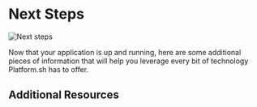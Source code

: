 # Next Steps

![Next steps](/images/pretty/home-vision.png)

Now that your application is up and running, here are some additional pieces of information that will help you leverage every bit of technology Platform.sh has to offer.


<div id = "integrations"></div>

<script>
    var descTitle = "External Integrations";
    var descDesc = "Configure Platform.sh to mirror every push and pull request on GitHub, Gitlab, and Bitbucket.";
    var descPath = getPathObj("/gettingstarted/integrations.html", descTitle, descDesc);
    var descButton = {type: "descriptive", path: descPath, div: "integrations"};
    makeButton(descButton);
</script>

<div id = "dev-envs"></div>

<script>
    var descTitle = "Going Live";
    var descDesc = "Set up your site for production, configure domains, and go live!";
    var descPath = getPathObj("/gettingstarted/going-live.html", descTitle, descDesc);
    var descButton = {type: "descriptive", path: descPath, div: "dev-envs"};
    makeButton(descButton);
</script>


## Additional Resources

<div id = "community"></div>

<script>
    var descTitle = "Platform.sh Community";
    var descDesc = "Check out how-tos, tutorials, and get help for your questions about Platform.sh.";
    var descPath = getPathObj("https://community.platform.sh/", descTitle, descDesc);
    var descButton = {type: "descriptive", path: descPath, div: "community"};
    makeButton(descButton);
</script>

<div id = "blog"></div>

<script>
    var descTitle = "Platform.sh Blog";
    var descDesc = "Read news and how-to posts all about working with Platform.sh.";
    var descPath = getPathObj("https://platform.sh/blog/", descTitle, descDesc);
    var descButton = {type: "descriptive", path: descPath, div: "blog"};
    makeButton(descButton);
</script>
